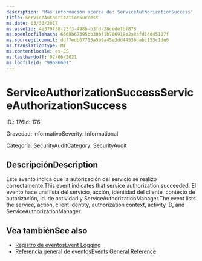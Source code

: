 ```yaml
---
description: 'Más información acerca de: ServiceAuthorizationSuccess'
title: ServiceAuthorizationSuccess
ms.date: 03/30/2017
ms.assetid: 4e379f38-23f3-498b-b3fd-28cedefbf878
ms.openlocfilehash: 6668b67395bb30bf1b706918e2a8afd14d45107f
ms.sourcegitcommit: ddf7edb67715a5b9a45e3dd44536dabc153c1de0
ms.translationtype: MT
ms.contentlocale: es-ES
ms.lasthandoff: 02/06/2021
ms.locfileid: "99686601"
---
```

# <a name="serviceauthorizationsuccess"></a><span data-ttu-id="4d8c6-103">ServiceAuthorizationSuccess</span><span class="sxs-lookup"><span data-stu-id="4d8c6-103">ServiceAuthorizationSuccess</span></span>

<span data-ttu-id="4d8c6-104">ID.: 176</span><span class="sxs-lookup"><span data-stu-id="4d8c6-104">Id: 176</span></span>  
  
 <span data-ttu-id="4d8c6-105">Gravedad: informativo</span><span class="sxs-lookup"><span data-stu-id="4d8c6-105">Severity: Informational</span></span>  
  
 <span data-ttu-id="4d8c6-106">Categoría: SecurityAudit</span><span class="sxs-lookup"><span data-stu-id="4d8c6-106">Category: SecurityAudit</span></span>  
  
## <a name="description"></a><span data-ttu-id="4d8c6-107">Descripción</span><span class="sxs-lookup"><span data-stu-id="4d8c6-107">Description</span></span>  

 <span data-ttu-id="4d8c6-108">Este evento indica que la autorización del servicio se realizó correctamente.</span><span class="sxs-lookup"><span data-stu-id="4d8c6-108">This event indicates that service authorization succeeded.</span></span> <span data-ttu-id="4d8c6-109">El evento hace una lista del servicio, acción, identidad del cliente, contexto de autorización, id. de actividad y ServiceAuthorizationManager.</span><span class="sxs-lookup"><span data-stu-id="4d8c6-109">The event lists the service, action, client identity, authorization context, activity ID, and ServiceAuthorizationManager.</span></span>  
  
## <a name="see-also"></a><span data-ttu-id="4d8c6-110">Vea también</span><span class="sxs-lookup"><span data-stu-id="4d8c6-110">See also</span></span>

- [<span data-ttu-id="4d8c6-111">Registro de eventos</span><span class="sxs-lookup"><span data-stu-id="4d8c6-111">Event Logging</span></span>](index.md)
- [<span data-ttu-id="4d8c6-112">Referencia general de eventos</span><span class="sxs-lookup"><span data-stu-id="4d8c6-112">Events General Reference</span></span>](events-general-reference.md)
